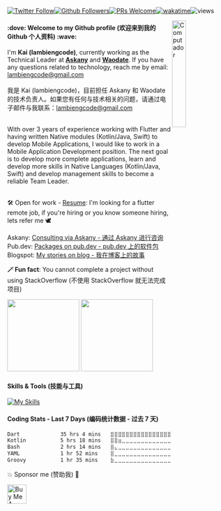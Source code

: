 <meta name="og:title" property="og:title" content="lambiengcode - currently working as the Technical Leader at Askany & Waterbus">
<meta name="title" content="lambiengcode - currently working as the Tech Leader at Askany & Waterbus">
<meta name="description" content="With over 3 years of experience working with Flutter and having written Native modules (Kotlin/Java, Swift) to develop Mobile Applications, I would like to work in a Mobile Application Development position.
The next goal is to develop more complete applications, learn and develop more skills in Native Languages ​​(Kotlin/Java, Swift) and develop management skills to become a reliable Team Leader.">

[![Twitter Follow](https://img.shields.io/twitter/follow/lambiengcode?style=social)](https://twitter.com/lambiengcode)[![Github Followers](https://img.shields.io/github/followers/lambiengcode?label=Follow)](https://github.com/lambiengcode)[![PRs Welcome](https://img.shields.io/badge/PRs-welcome-brightgreen.svg?style=flat&logo=github)](https://github.com/lambiengcode)[![wakatime](https://wakatime.com/badge/user/5d4db953-dc6c-4757-bdef-ad13371c1fab.svg)](https://wakatime.com/@5d4db953-dc6c-4757-bdef-ad13371c1fab)![views](https://komarev.com/ghpvc/?username=lambiengcode&color=brightgreen)
<p align="justify">
<img src="https://github.com/lambiengcode/lambiengcode/blob/main/gif/banner_gif.gif?raw=true" width="25%" height=auto align="right" alt="Computador">
<h4>:dove: Welcome to my Github profile (欢迎来到我的 Github 个人资料) :wave: </h4>

I'm <strong>Kai (lambiengcode)</strong>, currently working as the Technical Leader at <a href="https://play.google.com/store/apps/details?id=com.askany"><strong>Askany</strong></a> and <a href="https://play.google.com/store/apps/details?id=com.waodate"><strong>Waodate</strong></a>. If you have any questions related to technology, reach me by email: <a href="lambiengcode@gmail.com">lambiengcode@gmail.com</a><br><br>我是 Kai (lambiengcode)，目前担任 Askany 和 Waodate 的技术负责人。如果您有任何与技术相关的问题，请通过电子邮件与我联系：lambiengcode@gmail.com<br><br>

With over 3 years of experience working with Flutter and having written Native modules (Kotlin/Java, Swift) to develop Mobile Applications, I would like to work in a Mobile Application Development position.
The next goal is to develop more complete applications, learn and develop more skills in Native Languages ​​(Kotlin/Java, Swift) and develop management skills to become a reliable Team Leader.<br><br>

🛠️ Open for work - [Resume](https://lambiengcode.hackerresume.io/c44aa348-81de-4239-a7ea-676973a59b43): I'm looking for a flutter remote job, if you're hiring or you know someone hiring, lets refer me 🕊️

Askany: <a href="https://askany.com/chi-tiet-chuyen-gia/lambiengcode">Consulting via Askany - 通过 Askany 进行咨询</a> <br>
Pub.dev: <a href="https://pub.dev/publishers/lambiengcode.ml/packages"> Packages on pub.dev - pub.dev 上的软件包</a> <br>
Blogspot: <a href="https://lambiengcode.blogspot.com"> My stories on blog - 我在博客上的故事</a> <br>

<strong>🪄 Fun fact</strong>: You cannot complete a project without using StackOverflow (不使用 StackOverflow 就无法完成项目) <br>
</p>
<!-- <strong>Additional...</strong>
- Idea Award Hackathon HoChiMinh City 2020 - [Repository](https://github.com/hongvinhmobile/hackathon2020)
- [HackerRank](https://www.hackerrank.com/lambiengcode)
- [My Resume: Dao (@lambiengcode) Hong Vinh](https://www.topcv.vn/xem-cv/AwANAV1VCVYEA1ZVBFIGVwpYAgRUAQtSBlQHUgaf1a)
</p> -->

<!-- [![Dart Badge](https://img.shields.io/badge/-Dart-3399ff?style=for-the-badge&labelColor=black&logo=dart&logoColor=3399ff)](#)
[![Flutter Badge](https://img.shields.io/badge/-Flutter-0073e6?style=for-the-badge&labelColor=black&logo=flutter&logoColor=0073e6)](#) [![Android Badge](https://img.shields.io/badge/-Android-3C8749?style=for-the-badge&labelColor=black&logo=android&logoColor=3C8749)](#)[![iOS Badge](https://img.shields.io/badge/-Swift-cc6600?style=for-the-badge&labelColor=black&logo=swift&logoColor=cc6600)](#)[![Firebase Badge](https://img.shields.io/badge/-Firebase-e69514?style=for-the-badge&labelColor=black&logo=firebase&logoColor=ffa500)](#)
[![Javascript Badge](https://img.shields.io/badge/-Javascript-F0DB4F?style=for-the-badge&labelColor=black&logo=javascript&logoColor=F0DB4F)](#) [![Nodejs Badge](https://img.shields.io/badge/-Nodejs-3C873A?style=for-the-badge&labelColor=black&logo=node.js&logoColor=3C873A)](#) -->
<p>
<img src="https://github-readme-stats.vercel.app/api?username=lambiengcode&count_private=true&show_icons=true&theme=algolia&include_all_commits=true&custom_title=lambiengcode&raw=true&border_radius=8&border_color=3d0066" height="165em"/>
<img src="https://github-readme-stats.vercel.app/api/top-langs/?username=lambiengcode&show_icons=true&layout=compact&cache_seconds=1800&langs_count=8&theme=algolia&count_private=true&show_icons=true&border_radius=8&border_color=3d0066" height="165em"/>
</p>

#### Skills & Tools (技能与工具)
[![My Skills](https://skillicons.dev/icons?i=flutter,dart,kotlin,androidstudio,swift,nodejs,aws,firebase,linux,nginx,mongodb,github&perline=15&theme=dark)](https://skillicons.dev)

#### Coding Stats - Last 7 Days (编码统计数据 - 过去 7 天)
<!--START_SECTION:waka-->

```txt
Dart             35 hrs 4 mins   ⣿⣿⣿⣿⣿⣿⣿⣿⣿⣿⣿⣿⣿⣿⣿⣿⣿⣤⣀⣀⣀⣀⣀⣀⣀   69.33 %
Kotlin           5 hrs 18 mins   ⣿⣿⣶⣀⣀⣀⣀⣀⣀⣀⣀⣀⣀⣀⣀⣀⣀⣀⣀⣀⣀⣀⣀⣀⣀   10.51 %
Bash             2 hrs 14 mins   ⣿⣄⣀⣀⣀⣀⣀⣀⣀⣀⣀⣀⣀⣀⣀⣀⣀⣀⣀⣀⣀⣀⣀⣀⣀   04.43 %
YAML             1 hr 52 mins    ⣿⣀⣀⣀⣀⣀⣀⣀⣀⣀⣀⣀⣀⣀⣀⣀⣀⣀⣀⣀⣀⣀⣀⣀⣀   03.72 %
Groovy           1 hr 35 mins    ⣷⣀⣀⣀⣀⣀⣀⣀⣀⣀⣀⣀⣀⣀⣀⣀⣀⣀⣀⣀⣀⣀⣀⣀⣀   03.16 %
```

<!--END_SECTION:waka-->

💥 Sponsor me (赞助我) 🍨 

<a href="https://www.buymeacoffee.com/lambiengcode" target="_blank"><img src="https://cdn.buymeacoffee.com/buttons/v2/default-yellow.png" alt="Buy Me A Coffee" style="height: 44px !important;" ></a>
